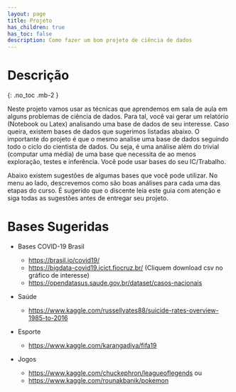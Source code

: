 ```yaml
---
layout: page
title: Projeto
has_children: true
has_toc: false
description: Como fazer um bom projeto de ciência de dados
---
```


# Descrição
{: .no_toc .mb-2 }

Neste projeto vamos usar as técnicas que aprendemos em sala de aula em alguns
problemas de ciência de dados. Para tal, você vai gerar um relatório (Notebook
ou Latex) analisando uma base de dados de seu interesse. Caso queira, existem
bases de dados que sugerimos listadas abaixo. O importante do projeto é que
o mesmo analise uma base de dados seguindo todo o ciclo do cientista de dados.
Ou seja, é uma análise além do trivial (computar uma média) de uma base que
necessita de ao menos exploração, testes e inferência.
Você pode usar bases do seu IC/Trabalho.

Abaixo existem sugestões de algumas bases que você pode utilizar. No menu ao
lado, descrevemos como são boas análises para cada uma das etapas do curso.
É sugerido que o discente leia este guia com atenção e siga todas as sugestões
antes de entregar seu projeto.

# Bases Sugeridas

* Bases COVID-19 Brasil
   * https://brasil.io/covid19/
   * https://bigdata-covid19.icict.fiocruz.br/ (Cliquem download csv no gráfico de interesse)
   * https://opendatasus.saude.gov.br/dataset/casos-nacionais

* Saúde
   * https://www.kaggle.com/russellyates88/suicide-rates-overview-1985-to-2016

* Esporte
   * https://www.kaggle.com/karangadiya/fifa19
* Jogos
   * https://www.kaggle.com/chuckephron/leagueoflegends ou
   * https://www.kaggle.com/rounakbanik/pokemon
